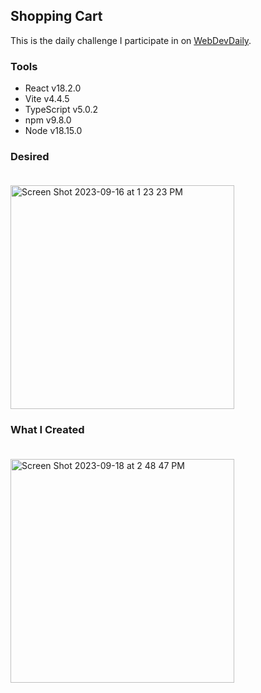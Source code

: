 ## Shopping Cart

This is the daily challenge I participate in on [WebDevDaily](https://www.webdevdaily.io/).

### Tools

- React v18.2.0
- Vite v4.4.5
- TypeScript v5.0.2
- npm v9.8.0
- Node v18.15.0

### Desired<br><br>

<img width="358" alt="Screen Shot 2023-09-16 at 1 23 23 PM" src="https://github.com/eobcre/shopping-card/assets/88697509/7d9873f2-b50d-4353-a8d1-408447dde2ff">

### What I Created<br><br>

<img width="358" alt="Screen Shot 2023-09-18 at 2 48 47 PM" src="https://github.com/eobcre/shopping-card/assets/88697509/0a286904-d151-41b6-ae7a-298dcc05515c">
